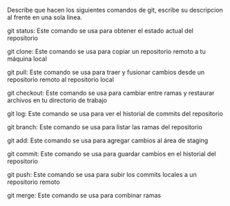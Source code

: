 Describe que hacen los siguientes comandos de git, escribe su descripcion al frente en una sola linea.

git status: Este comando se usa para obtener el estado actual del repositorio

git clone: Este comando se usa para copiar un repositorio remoto a tu máquina local

git pull: Este comando se usa para traer y fusionar cambios desde un repositorio remoto al repositorio local

git checkout: Este comando se usa para cambiar entre ramas y restaurar archivos en tu directorio de trabajo

git log: Este comando se usa para ver el historial de commits del repositorio

git branch: Este comando se usa para listar las ramas del repositorio

git add: Este comando se usa para agregar cambios al área de staging

git commit: Este comando se usa para guardar cambios en el historial del repositorio

git push: Este comando se usa para subir los commits locales a un repositorio remoto

git merge: Este comando se usa para combinar ramas

